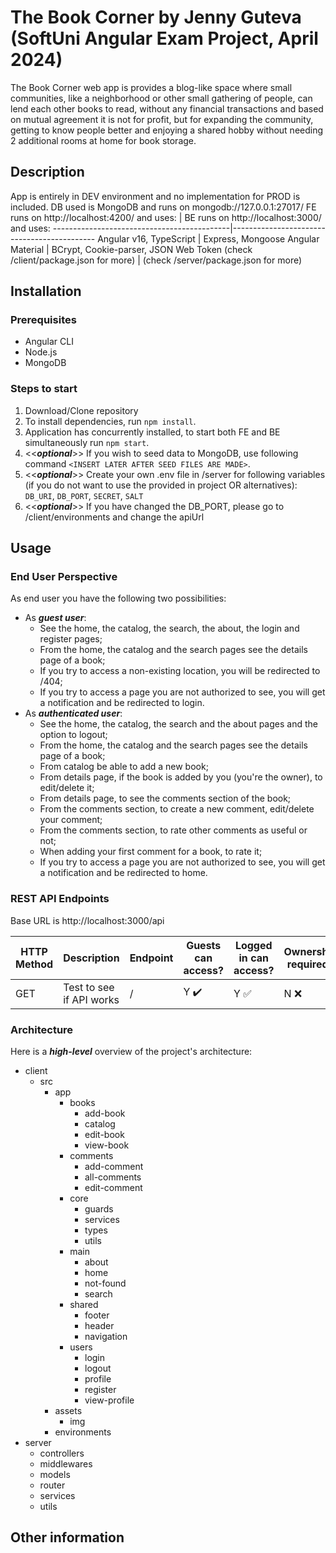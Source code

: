 # The Book Corner by Jenny Guteva (SoftUni Angular Exam Project, April 2024)
The Book Corner web app is provides a blog-like space where small communities, like a neighborhood or other small gathering of people, can lend each other books to read, without any financial transactions and based on mutual agreement it is not for profit, but for expanding the community, getting to know people better and enjoying a shared hobby without needing 2 additional rooms at home for book storage.

## Description
App is entirely in DEV environment and no implementation for PROD is included. DB used is MongoDB and runs on mongodb://127.0.0.1:27017/
FE runs on http://localhost:4200/ and uses: | BE runs on http://localhost:3000/ and uses:
--------------------------------------------|--------------------------------------------
Angular v16, TypeScript | Express, Mongoose
Angular Material | BCrypt, Cookie-parser, JSON Web Token
(check /client/package.json for more) | (check /server/package.json for more)

## Installation
### Prerequisites
- Angular CLI
- Node.js
- MongoDB

### Steps to start
1. Download/Clone repository
2. To install dependencies, run `npm install`.
3. Application has concurrently installed, to start both FE and BE simultaneously run `npm start`.
4. <<***optional***>> If you wish to seed data to MongoDB, use following command `<INSERT LATER AFTER SEED FILES ARE MADE>`.
5. <<***optional***>> Create your own .env file in /server for following variables (if you do not want to use the provided in project OR alternatives): ```DB_URI```, ```DB_PORT```, ```SECRET```, ```SALT```
6. <<***optional***>> If you have changed the DB_PORT, please go to /client/environments and change the apiUrl

## Usage
### End User Perspective
As end user you have the following two possibilities:
- As ***guest user***:
   - See the home, the catalog, the search, the about, the login and register pages;
   - From the home, the catalog and the search pages see the details page of a book;
   - If you try to access a non-existing location, you will be redirected to /404;
   - If you try to access a page you are not authorized to see, you will get a notification and be redirected to login.
- As ***authenticated user***:
   - See the home, the catalog, the search and the about pages and the option to logout;
   - From the home, the catalog and the search pages see the details page of a book;
   - From catalog be able to add a new book;
   - From details page, if the book is added by you (you're the owner), to edit/delete it;
   - From details page, to see the comments section of the book;
   - From the comments section, to create a new comment, edit/delete your comment;
   - From the comments section, to rate other comments as useful or not;
   - When adding your first comment for a book, to rate it;
   - If you try to access a page you are not authorized to see, you will get a notification and be redirected to home.

### REST API Endpoints
Base URL is http://localhost:3000/api

HTTP Method | Description | Endpoint | Guests can access? | Logged in can access? | Ownership required?
------------|-------------|----------|--------------------|-----------------------|--------------------
GET | Test to see if API works | / | Y :heavy_check_mark: | Y :white_check_mark: | N :x:

### Architecture
Here is a ***high-level*** overview of the project's architecture:
- client
  - src
    - app
      - books
        - add-book
        - catalog
        - edit-book
        - view-book
      - comments
        - add-comment
        - all-comments
        - edit-comment
      - core
        - guards
        - services
        - types
        - utils
      - main
        - about
        - home
        - not-found
        - search
      - shared
        - footer
        - header
        - navigation
      - users
        - login
        - logout
        - profile
        - register
        - view-profile
    - assets
      - img
    - environments
- server
  - controllers
  - middlewares
  - models
  - router
  - services
  - utils

## Other information